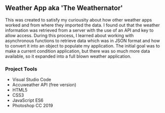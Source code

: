 ## Weather App aka 'The Weathernator'

This was created to satisfy my curiousity about how other weather apps worked and from where they imported the data. I found out that the weather information was retrieved from a server with the use of an API and key to allow access. During this process, I learned about working with asynchronous functions to retrieve data which was in JSON format and how to convert it into an object to populate my application. The initial goal was to make a current condition application, but there was so much more data available, so it expanded into a full blown weather application. 

### Project Tools
  - Visual Studio Code
  - Accuweather API (free version)
  - HTML5
  - CSS3
  - JavaScript ES6
  - Photoshop CC 2019
